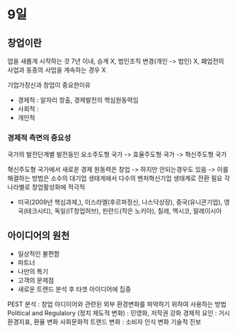 # 9일
## 창업이란
업을 새롭게 시작하는 것
7년 이내, 승계 X, 법인조직 변경(개인 -> 법인) X, 폐업전의 사업과 동종의 사업을 계속하는 경우 X

기업가정신과 창업이 중요한이유
- 경제적 : 알자리 창출, 경제발전의 핵심원동력임
- 사회적 : 
- 개인적

### 경제적 측면의 중요성
국가의 발전단계별 발전동인
요소주도형 국가 -> 효율주도형 국가 -> 혁신주도형 국가

혁신주도형 국가에서 새로운 경제 원동력은 창업
-> 하지만 안되는경우도 있음
-> 이를 해결하는 방법은 소수의 대기업 생태게에서 다수의 벤처혁신기업 생태계로 전환 필요
각 나라별로 창업활성화에 적극적
- 미국(2009년 핵심과제,), 이스라엘(후르파정신, 나스닥상장), 중국(유니콘기업), 영국(테크시티), 독일(IT창업허브), 핀란드(작은 노키아), 칠레, 멕시코, 말레이시아

## 아이디어의 원천
- 일상적인 불편함
- 파트너
- 나만의 특기
- 고객의 문제점
- 새로운 트랜드 분석 후 타겟 아이디어에 집중

PEST 분석 : 창업 아디이어와 관련된 외부 환경변화를 파악하기 위하여 사용하는 방법
Political and Regulalory (정치 제도적 변화) : 민영화, 저작권 강화
경제적 요인 : 거시환경지표, 환율 변화
사회문화적 트랜드 변화 : 소비자 인식 변화
기술적 진보